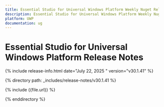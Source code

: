 ```yaml
---
title: Essential Studio for Universal Windows Platform Weekly Nuget Release Release Notes  
description: Essential Studio for Universal Windows Platform Weekly Nuget Release Release Notes  
platform: UWP
documentation: ug
---
```


# Essential Studio for Universal Windows Platform  Release Notes  

{% include release-info.html date="July 22, 2025 "  version="v30.1.41" %}

{% directory path: _includes/release-notes/v30.1.41 %}

{% include {{file.url}} %}

{% enddirectory %}